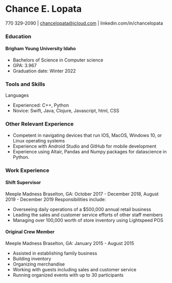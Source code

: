 # Chance E. Lopata
770 329-2090  |  chancelopata@icloud.com | linkedin.com/in/chancelopata
### Education 
#### Brigham Young University Idaho
- Bachelors of Science in Computer science
- GPA: 3.967
- Graduation date: Winter 2022
### Tools and Skills 
Languages
- Experienced: C++, Python
- Novice: Swift, Java, Clojure, Javascript, html, CSS
### Other Relevant Experience
- Competent in navigating devices that run IOS, MacOS, Windows 10, or Linux operating systems
- Experience with Android Studio and GitHub for mobile development
- Experience using Altair, Pandas and Numpy packages for datascience in Python.
### Work Experience 
#### Shift Supervisor 
Meeple Madness
Braselton, GA: October 2017 - December 2018, August 2019 - December 2019
Responsibilities include:
- Overseeing daily operations of a $500,000 annual retail business
- Leading the sales and customer service efforts of other staff members
- Managing over 100,000 worth of store inventory using Lightspeed POS
#### Original Crew Member
Meeple Madness
Braselton, GA: January 2015 - August 2015
- Assisted in establishing family business
- Building inventory
- Organizing merchandise
- Working with guests including sales and customer service
- Running organized events with up to 30 participants
